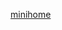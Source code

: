 <a href="https://kiggo.github.io/minihome/home.html" target="_blank" rel="noopener noreferrer">minihome</a>
